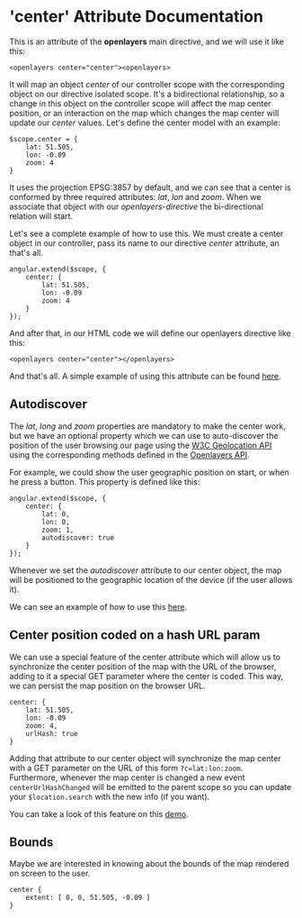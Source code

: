 'center' Attribute Documentation
================================

This is an attribute of the **openlayers** main directive, and we will use it like this:

```
<openlayers center="center"><openlayers>
```

It will map an object *center* of our controller scope with the corresponding object on our directive isolated scope. It's a bidirectional relationship, so a change in this object on the controller scope will affect the map center position, or an interaction on the map which changes the map center will update our *center* values. Let's define the center model with an example:

```
$scope.center = {
    lat: 51.505,
    lon: -0.09
    zoom: 4
}
```

It uses the projection EPSG:3857 by default, and we can see that a center is conformed by three required attributes: *lat*, *lon* and *zoom*. When we associate that object with our *openlayers-directive* the bi-directional relation will start.

Let's see a complete example of how to use this. We must create a center object in our controller, pass its name to our directive *center* attribute, an that's all.

```
angular.extend($scope, {
    center: {
        lat: 51.505,
        lon: -0.09
        zoom: 4
    }
});
```

And after that, in our HTML code we will define our openlayers directive like this:

```
<openlayers center="center"></openlayers>
```

And that's all. A simple example of using this attribute can be found [here](http://tombatossals.github.io/angular-openlayers-directive/examples/020-center-example.html).

Autodiscover
------------

The *lat*, *long* and *zoom* properties are mandatory to make the center work, but we have an optional property which we can use to auto-discover the position of the user browsing our page using the [W3C Geolocation API](http://dev.w3.org/geo/api/spec-source.html) using the corresponding methods defined in the [Openlayers API](http://openlayers.org/en/v3.0.0/apidoc/ol.Geolocation.html).

For example, we could show the user geographic position on start, or when he press a button. This property is defined like this:

```
angular.extend($scope, {
    center: {
        lat: 0,
        lon: 0,
        zoom: 1,
        autodiscover: true
    }
});
```

Whenever we set the *autodiscover* attribute to our center object, the map will be positioned to the geographic location of the device (if the user allows it).

We can see an example of how to use this [here](http://tombatossals.github.io/angular-openlayers-directive/examples/022-center-autodiscover-example.html).

Center position coded on a hash URL param
-----------------------------------------

We can use a special feature of the center attribute which will allow us to synchronize the center position of the map with the URL of the browser, adding to it a special GET parameter where the center is coded. This way, we can persist the map position on the browser URL.

```
center: {
    lat: 51.505,
    lon: -0.09
    zoom: 4,
    urlHash: true
}
```

Adding that attribute to our center object will synchronize the map center with a GET parameter on the URL of this form `?c=lat:lon:zoom`. Furthermore, whenever the map center is changed a new event `centerUrlHashChanged` will be emitted to the parent scope so you can update your `$location.search` with the new info (if you want).

You can take a look of this feature on this [demo](http://tombatossals.github.io/angular-openlayers-directive/examples/021-url-hash-center-example.html).

Bounds
------

Maybe we are interested in knowing about the bounds of the map rendered on screen to the user.

```
center {
    extent: [ 0, 0, 51.505, -0.09 ]
}
```

